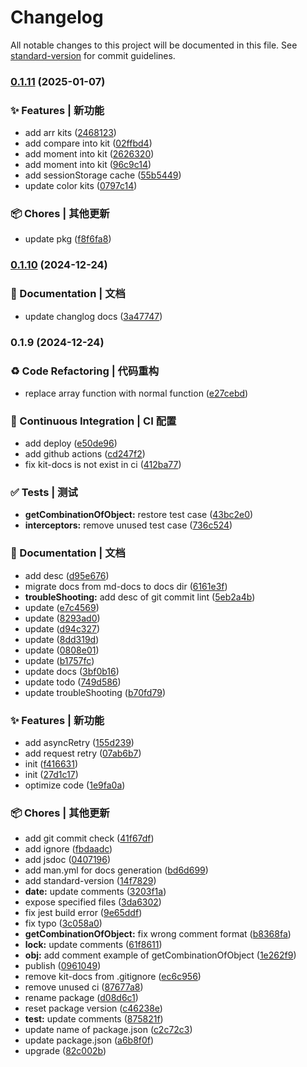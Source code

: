 # Changelog

All notable changes to this project will be documented in this file. See [standard-version](https://github.com/conventional-changelog/standard-version) for commit guidelines.

### [0.1.11](https://github.com/ustinian-wang/kit/compare/v0.1.10...v0.1.11) (2025-01-07)


### ✨ Features | 新功能

* add arr kits ([2468123](https://github.com/ustinian-wang/kit/commit/246812312a45753cef42482641592218a65d89fe))
* add compare into kit ([02ffbd4](https://github.com/ustinian-wang/kit/commit/02ffbd498c9accbffa501aabf4f08c54adc05c30))
* add moment into kit ([2626320](https://github.com/ustinian-wang/kit/commit/26263206c7fd73a74c080938acf08f5e07e90d93))
* add moment into kit ([96c9c14](https://github.com/ustinian-wang/kit/commit/96c9c14abe090e1863eec1b5655fcad50f8cd7cd))
* add sessionStorage cache ([55b5449](https://github.com/ustinian-wang/kit/commit/55b544915879a660695a8f19a40df7f1f7429426))
* update color kits ([0797c14](https://github.com/ustinian-wang/kit/commit/0797c14c8b17648e0e049c009f99a1a95bbd3f2e))


### 📦 Chores | 其他更新

* update pkg ([f8f6fa8](https://github.com/ustinian-wang/kit/commit/f8f6fa8a103142a3e461461e68843b66a57fd0bc))

### [0.1.10](https://github.com/ustinian-wang/kit/compare/v0.1.9...v0.1.10) (2024-12-24)


### 📝 Documentation | 文档

* update changlog docs ([3a47747](https://github.com/ustinian-wang/kit/commit/3a477477f3ffa3f3e5799a73b455b8f4c5e0217b))

### 0.1.9 (2024-12-24)


### ♻️ Code Refactoring | 代码重构

* replace array function with normal function ([e27cebd](https://github.com/ustinian-wang/kit/commit/e27cebd23fc76e120f2df3f33c789997cd770112))


### 🔧 Continuous Integration | CI 配置

* add deploy ([e50de96](https://github.com/ustinian-wang/kit/commit/e50de9665c1edd81ae481368fb3b6fc66178b4b6))
* add github actions ([cd247f2](https://github.com/ustinian-wang/kit/commit/cd247f2b9dff25d6e9f6135268ee277fbed69ffd))
* fix kit-docs is not exist in ci ([412ba77](https://github.com/ustinian-wang/kit/commit/412ba77006668e0dca0fc1f8754c83b105c5db0b))


### ✅ Tests | 测试

* **getCombinationOfObject:** restore test case ([43bc2e0](https://github.com/ustinian-wang/kit/commit/43bc2e0f046299cd9b33d1dbcc5b88a94abfc512))
* **interceptors:** remove unused test case ([736c524](https://github.com/ustinian-wang/kit/commit/736c52422600e2a1ee9d69fd239fdd754002d301))


### 📝 Documentation | 文档

* add desc ([d95e676](https://github.com/ustinian-wang/kit/commit/d95e676e892081b97d4ddd18c9cdd0152370bd40))
* migrate docs from md-docs to docs dir ([6161e3f](https://github.com/ustinian-wang/kit/commit/6161e3fa7aa56ce46d2ba7de5e89fa51b3d958b0))
* **troubleShooting:** add desc of git commit lint ([5eb2a4b](https://github.com/ustinian-wang/kit/commit/5eb2a4b777cbc5886d582b1a1cabb0b4fcc76f40))
* update ([e7c4569](https://github.com/ustinian-wang/kit/commit/e7c45691b1eeb5a4751ebeb6e1bf7a742b094acc))
* update ([8293ad0](https://github.com/ustinian-wang/kit/commit/8293ad07c9dd45bbfa9fc3f3e75f3d1128b95395))
* update ([d94c327](https://github.com/ustinian-wang/kit/commit/d94c327dcdb99ff044079a6d80a297ead5f28f52))
* update ([8dd319d](https://github.com/ustinian-wang/kit/commit/8dd319d465f9d268473e40dfe3e0d81108a5b690))
* update ([0808e01](https://github.com/ustinian-wang/kit/commit/0808e01bb0364d8b8ac477b21adbce02734b8f21))
* update ([b1757fc](https://github.com/ustinian-wang/kit/commit/b1757fc035dbe80af28943f1fd87ecf73d302041))
* update docs ([3bf0b16](https://github.com/ustinian-wang/kit/commit/3bf0b1616cddb1e479c3ff4fb0547da699072001))
* update todo ([749d586](https://github.com/ustinian-wang/kit/commit/749d5863a8e1355e9b383f91b92cb5fb88ebaf66))
* update troubleShooting ([b70fd79](https://github.com/ustinian-wang/kit/commit/b70fd796eede35af5ebac02b04bb97f7f4d5418b))


### ✨ Features | 新功能

* add asyncRetry ([155d239](https://github.com/ustinian-wang/kit/commit/155d239691c26c0e211aeb312d725d4029f6fa6a))
* add request retry ([07ab6b7](https://github.com/ustinian-wang/kit/commit/07ab6b75c264e13659ec8ef214ee21de15830e51))
* init ([f416631](https://github.com/ustinian-wang/kit/commit/f4166311e5149a1c1db6d1351e7544903aa93d2f))
* init ([27d1c17](https://github.com/ustinian-wang/kit/commit/27d1c17903d05bffec1de39496c7855ed3e9cc3e))
* optimize code ([1e9fa0a](https://github.com/ustinian-wang/kit/commit/1e9fa0a2e77cf27d6b01b42b6c626eb514991ee2))


### 📦 Chores | 其他更新

* add git commit check ([41f67df](https://github.com/ustinian-wang/kit/commit/41f67df24306ae712b438225f426d99c97ab8d7c))
* add ignore ([fbdaadc](https://github.com/ustinian-wang/kit/commit/fbdaadc6f07c43500b067a2524b87c0713d6b125))
* add jsdoc ([0407196](https://github.com/ustinian-wang/kit/commit/0407196226940751a1039c149fe01c2f154cea60))
* add man.yml for docs generation ([bd6d699](https://github.com/ustinian-wang/kit/commit/bd6d699648038aa339ad86fdbce2b612b5ceae59))
* add standard-version ([14f7829](https://github.com/ustinian-wang/kit/commit/14f7829c0e7436f0c6c7393663ec8e671e0e547b))
* **date:** update comments ([3203f1a](https://github.com/ustinian-wang/kit/commit/3203f1acd8d0eacf151dfdc0c5e18b635cd4bc50))
* expose specified files ([3da6302](https://github.com/ustinian-wang/kit/commit/3da630293bdf01b30ca0f1a5711709c97c3a150a))
* fix jest build error ([9e65ddf](https://github.com/ustinian-wang/kit/commit/9e65ddf2386f57704aa449da5dd43b2fd416e968))
* fix typo ([3c058a0](https://github.com/ustinian-wang/kit/commit/3c058a02bf57657bff0a4b60f2e2aa6aa5d10ea5))
* **getCombinationOfObject:** fix wrong comment format ([b8368fa](https://github.com/ustinian-wang/kit/commit/b8368faeeeff6537bc2eed86580bd0adabab7eb2))
* **lock:** update comments ([61f8611](https://github.com/ustinian-wang/kit/commit/61f861149a7d429d42c2e9c6129657b497137b30))
* **obj:** add comment example of getCombinationOfObject ([1e262f9](https://github.com/ustinian-wang/kit/commit/1e262f9463c9b1b18cda5724f544a7c72f27064f))
* publish ([0961049](https://github.com/ustinian-wang/kit/commit/0961049c332abd14efd4f08b59879be76b7ad832))
* remove kit-docs from .gitignore ([ec6c956](https://github.com/ustinian-wang/kit/commit/ec6c9565b14eea64f122230caa4e72796b29563a))
* remove unused ci ([87677a8](https://github.com/ustinian-wang/kit/commit/87677a80bb4d43a0bb575be890d94b4f50961b79))
* rename package ([d08d6c1](https://github.com/ustinian-wang/kit/commit/d08d6c105824dbae7e435971c1f37ec83dad357d))
* reset package version ([c46238e](https://github.com/ustinian-wang/kit/commit/c46238ef7ff200ea067882787cc419cf0bc5c0e1))
* **test:** update comments ([875821f](https://github.com/ustinian-wang/kit/commit/875821f28b6029abcf8db15d6234bb1f12cf9dc4))
* update name of package.json ([c2c72c3](https://github.com/ustinian-wang/kit/commit/c2c72c323dcca6dac59c3baee0ec0dfebd0985f2))
* update package.json ([a6b8f0f](https://github.com/ustinian-wang/kit/commit/a6b8f0fc5631a1998434ff1fa3bd510b72188f23))
* upgrade ([82c002b](https://github.com/ustinian-wang/kit/commit/82c002bcb515d0d8903b827ee9ebbe1ed7203300))
